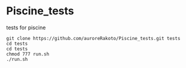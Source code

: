 # Piscine_tests
tests for piscine
```
git clone https://github.com/auroreRakoto/Piscine_tests.git tests
cd tests
cd tests
chmod 777 run.sh
./run.sh
```
